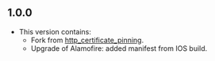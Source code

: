 ## 1.0.0

* This version contains:
  - Fork from [http_certificate_pinning](https://pub.dev/packages/http_certificate_pinning).
  - Upgrade of Alamofire: added manifest from IOS build.
